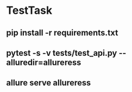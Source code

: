 # TestTask
## pip install -r requirements.txt
## pytest -s -v tests/test_api.py --alluredir=allureress
## allure serve allureress
